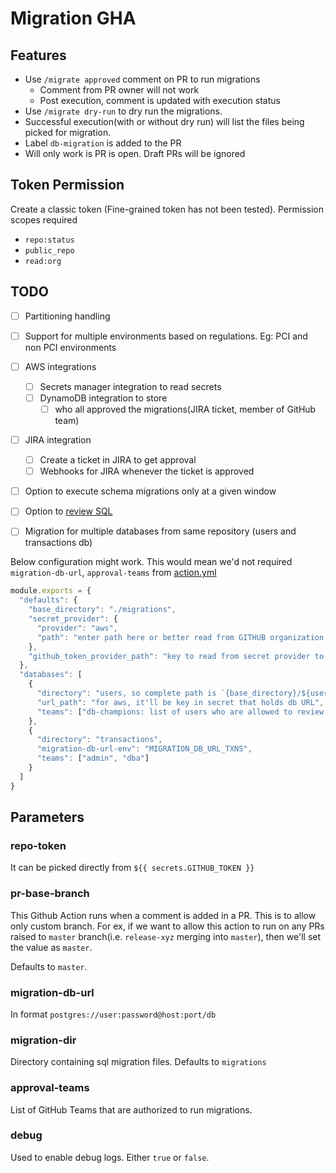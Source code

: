 # Migration GHA

## Features

- Use `/migrate approved` comment on PR to run migrations
  - Comment from PR owner will not work
  - Post execution, comment is updated with execution status
- Use `/migrate dry-run` to dry run the migrations.
- Successful execution(with or without dry run) will list the files being picked for migration.
- Label `db-migration` is added to the PR
- Will only work is PR is open. Draft PRs will be ignored

## Token Permission

Create a classic token (Fine-grained token has not been tested). Permission scopes required

- `repo:status`
- `public_repo`
- `read:org`

## TODO

- [ ] Partitioning handling
- [ ] Support for multiple environments based on regulations. Eg: PCI and non PCI environments
- [ ] AWS integrations
  - [ ] Secrets manager integration to read secrets
  - [ ] DynamoDB integration to store
    - [ ] who all approved the migrations(JIRA ticket, member of GitHub team)
- [ ] JIRA integration
  - [ ] Create a ticket in JIRA to get approval
  - [ ] Webhooks for JIRA whenever the ticket is approved
- [ ] Option to execute schema migrations only at a given window
- [ ] Option to [review SQL](https://www.bytebase.com/docs/tutorials/github-database-cicd-part-1-sql-review-github-actions/)

- [ ] Migration for multiple databases from same repository (users and transactions db)

Below configuration might work. This would mean we'd not required `migration-db-url`, `approval-teams` from [action.yml](./action.yml)

```js
module.exports = {
  "defaults": {
    "base_directory": "./migrations",
    "secret_provider": {
      "provider": "aws",
      "path": "enter path here or better read from GITHUB organization secrets",
    },
    "github_token_provider_path": "key to read from secret provider to get github token"
  },
  "databases": [
    {
      "directory": "users, so complete path is `{base_directory}/${users}",
      "url_path": "for aws, it'll be key in secret that holds db URL",
      "teams": ["db-champions: list of users who are allowed to review PR from SQL. These users will enter /migrate command in PR"]
    },
    {
      "directory": "transactions",
      "migration-db-url-env": "MIGRATION_DB_URL_TXNS",
      "teams": ["admin", "dba"]
    }
  ]
}
```

## Parameters

### repo-token

It can be picked directly from `${{ secrets.GITHUB_TOKEN }}`

### pr-base-branch

This Github Action runs when a comment is added in a PR.
This is to allow only custom branch.
For ex, if we want to allow this action to run on any PRs raised to `master` branch(i.e. `release-xyz` merging into `master`), then we'll set the value as `master`.

Defaults to `master`.

### migration-db-url

In format `postgres://user:password@host:port/db`

### migration-dir

Directory containing sql migration files. Defaults to `migrations`

### approval-teams

List of GitHub Teams that are authorized to run migrations.

### debug

Used to enable debug logs. Either `true` or `false`.
